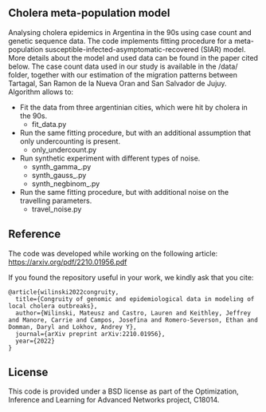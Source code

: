 ## Cholera meta-population model

Analysing cholera epidemics in Argentina in the 90s using case count and genetic sequence data.
The code implements fitting procedure for a meta-population susceptible-infected-asymptomatic-recovered (SIAR) model.
More details about the model and used data can be found in the paper cited below.
The case count data used in our study is available in the /data/ folder, together with our estimation of the migration patterns between Tartagal, San Ramon de la Nueva Oran and San Salvador de Jujuy.
Algorithm allows to:
- Fit the data from three argentinian cities, which were hit by cholera in the 90s.
    - fit_data.py
- Run the same fitting procedure, but with an additional assumption that only undercounting is present.
    - only_undercount.py
- Run synthetic experiment with different types of noise.
    - synth_gamma_.py
    - synth_gauss_.py
    - synth_negbinom_.py
- Run the same fitting procedure, but with additional noise on the travelling parameters.
    - travel_noise.py

## Reference

The code was developed while working on the following article:
https://arxiv.org/pdf/2210.01956.pdf

If you found the repository useful in your work, we kindly ask that you cite:
```
@article{wilinski2022congruity,
  title={Congruity of genomic and epidemiological data in modeling of local cholera outbreaks},
  author={Wilinski, Mateusz and Castro, Lauren and Keithley, Jeffrey and Manore, Carrie and Campos, Josefina and Romero-Severson, Ethan and Domman, Daryl and Lokhov, Andrey Y},
  journal={arXiv preprint arXiv:2210.01956},
  year={2022}
}
```

## License

This code is provided under a BSD license as part of the Optimization, Inference and Learning for Advanced Networks project, C18014.
